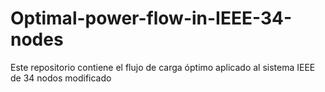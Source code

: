# Optimal-power-flow-in-IEEE-34-nodes
Este repositorio contiene el flujo de carga óptimo aplicado al sistema IEEE de 34 nodos modificado
